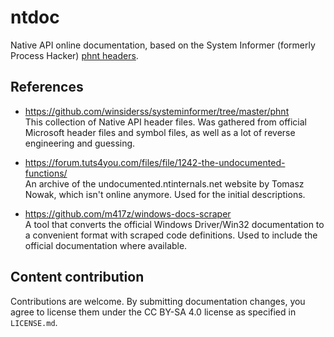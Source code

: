 # ntdoc

Native API online documentation, based on the System Informer (formerly Process
Hacker) [phnt
headers](https://github.com/winsiderss/systeminformer/tree/master/phnt).

## References

* https://github.com/winsiderss/systeminformer/tree/master/phnt \
  This collection of Native API header files. Was gathered from official
  Microsoft header files and symbol files, as well as a lot of reverse
  engineering and guessing.

* https://forum.tuts4you.com/files/file/1242-the-undocumented-functions/ \
  An archive of the undocumented.ntinternals.net website by Tomasz Nowak, which
  isn't online anymore. Used for the initial descriptions.

* https://github.com/m417z/windows-docs-scraper \
  A tool that converts the official Windows Driver/Win32 documentation to a
  convenient format with scraped code definitions. Used to include the official
  documentation where available.

## Content contribution

Contributions are welcome. By submitting documentation changes, you agree to
license them under the CC BY-SA 4.0 license as specified in `LICENSE.md`.

